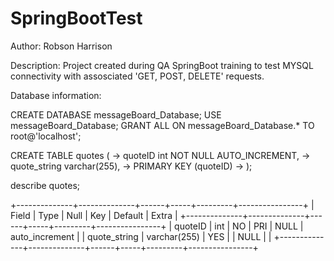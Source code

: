 # SpringBootTest

Author: Robson Harrison

Description: Project created during QA SpringBoot training to test MYSQL connectivity with assosciated 'GET, POST, DELETE' requests. 

Database information:

CREATE DATABASE messageBoard_Database;
USE messageBoard_Database;
GRANT ALL ON messageBoard_Database.* TO root@'localhost';

CREATE TABLE quotes (
    -> quoteID int NOT NULL AUTO_INCREMENT,
    -> quote_string varchar(255), 
    -> PRIMARY KEY (quoteID)
    -> );

describe quotes;

+--------------+--------------+------+-----+---------+----------------+
| Field        | Type         | Null | Key | Default | Extra          |
+--------------+--------------+------+-----+---------+----------------+
| quoteID      | int          | NO   | PRI | NULL    | auto_increment |
| quote_string | varchar(255) | YES  |     | NULL    |                |
+--------------+--------------+------+-----+---------+----------------+

